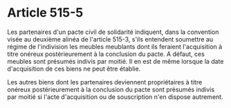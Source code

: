 # Article 515-5

Les partenaires d'un pacte civil de solidarité indiquent, dans la convention visée au deuxième alinéa de l'article 515-3, s'ils entendent soumettre au régime de l'indivision les meubles meublants dont ils feraient l'acquisition à titre onéreux postérieurement à la conclusion du pacte. A défaut, ces meubles sont présumés indivis par moitié. Il en est de même lorsque la date d'acquisition de ces biens ne peut être établie.

Les autres biens dont les partenaires deviennent propriétaires à titre onéreux postérieurement à la conclusion du pacte sont présumés indivis par moitié si l'acte d'acquisition ou de souscription n'en dispose autrement.
